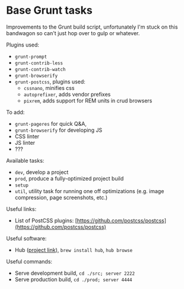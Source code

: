 Base Grunt tasks
===

Improvements to the Grunt build script, unfortunately I'm stuck on this bandwagon so can't just hop over to gulp or whatever.

Plugins used:
- `grunt-prompt`
- `grunt-contrib-less`
- `grunt-contrib-watch`
- `grunt-browserify`
- `grunt-postcss`, plugins used:
    - `cssnano`, minifies css
    - `autoprefixer`, adds vendor prefixes
    - `pixrem`, adds support for REM units in crud browsers

To add:
- `grunt-pageres` for quick Q&A,
- `grunt-browserify` for developing JS
- CSS linter
- JS linter
- ???

Available tasks:
- `dev`, develop a project
- `prod`, produce a fully-optimized project build
- `setup`
- `util`, utility task for running one off optimizations (e.g. image compression, page screenshots, etc.)

Useful links:
- List of PostCSS plugins: [https://github.com/postcss/postcss](https://github.com/postcss/postcss)

Useful software:
- Hub ([project link](https://hub.github.com/)), `brew install hub`, `hub browse`

Useful commands:
- Serve development build, `cd ./src; server 2222`
- Serve production build, `cd ./prod; server 4444`
